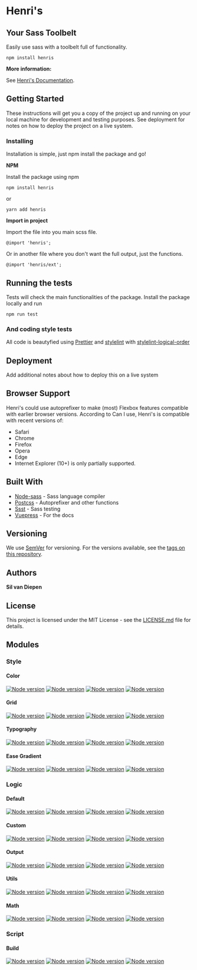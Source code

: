 # Henri's
## Your Sass Toolbelt

Easily use sass with a toolbelt full of functionality.

```
npm install henris
```

**More information:**

See [Henri's Documentation](https://henris.style).

## Getting Started

These instructions will get you a copy of the project up and running on your local machine for development and testing purposes. See deployment for notes on how to deploy the project on a live system.

### Installing

Installation is simple, just npm install the package and go!

**NPM**

Install the package using npm

```
npm install henris
```
or
```
yarn add henris
```

**Import in project**

Import the file into you main scss file.

```
@import 'henris';
```

Or in another file where you don't want the full output, just the functions.

```
@import 'henris/ext';
```

## Running the tests

Tests will check the main functionalities of the package. Install the package locally and run

```
npm run test
```

### And coding style tests

All code is beautyfied using [Prettier](https://www.prettier.io) and [stylelint](https://stylelint.io) with [stylelint-logical-order](https://github.com/silvandiepen/stylelint-logical-order)

## Deployment

Add additional notes about how to deploy this on a live system

## Browser Support

Henri's could use autoprefixer to make (most) Flexbox features compatible with earlier browser versions. According to Can I use, Henri's is compatible with recent versions of:

* Safari
* Chrome
* Firefox
* Opera
* Edge
* Internet Explorer (10+) is only partially supported.

## Built With

* [Node-sass](https://sass-lang.com/) - Sass language compiler
* [Postcss](https://postcss.org/) - Autoprefixer and other functions
* [Ssst](http://github.com/silvandieepn/ssst/) - Sass testing
* [Vuepress](https://vuepress.vuejs.org) - For the docs

## Versioning

We use [SemVer](http://semver.org/) for versioning. For the versions available, see the [tags on this repository](https://github.com/your/project/tags).

## Authors

**Sil van Diepen** 

## License

This project is licensed under the MIT License - see the [LICENSE.md](LICENSE.md) file for details.



## Modules

### Style

#### Color

[![Node version](https://img.shields.io/github/issues-raw/henris-style/color.svg?style=-square)](https://github.com/henris-style/color/issues)
[![Node version](https://img.shields.io/npm/l/@henris/color.svg?style=-square)](https://github.com/henris-style/color/blob/master/LICENSE.MD)
[![Node version](https://img.shields.io/david/henris-style/color.svg?style=-square)](https://github.com/henris-style/color)
[![Node version](https://img.shields.io/npm/v/@henris/color.svg?style=-square)](https://www.npmjs.com/package/@henris/color)

#### Grid

[![Node version](https://img.shields.io/github/issues-raw/henris-style/grid.svg?style=-square)](https://github.com/henris-style/grid/issues)
[![Node version](https://img.shields.io/npm/l/@henris/grid.svg?style=-square)](https://github.com/henris-style/grid/blob/master/LICENSE.MD)
[![Node version](https://img.shields.io/david/henris-style/grid.svg?style=-square)](https://github.com/henris-style/grid)
[![Node version](https://img.shields.io/npm/v/@henris/grid.svg?style=-square)](https://www.npmjs.com/package/@henris/grid)

#### Typography

[![Node version](https://img.shields.io/github/issues-raw/henris-style/typography.svg?style=-square)](https://github.com/henris-style/typography/issues)
[![Node version](https://img.shields.io/npm/l/@henris/typography.svg?style=-square)](https://github.com/henris-style/typography/blob/master/LICENSE.MD)
[![Node version](https://img.shields.io/david/henris-style/typography.svg?style=-square)](https://github.com/henris-style/typography)
[![Node version](https://img.shields.io/npm/v/@henris/typography.svg?style=-square)](https://www.npmjs.com/package/@henris/typography)

#### Ease Gradient

[![Node version](https://img.shields.io/github/issues-raw/henris-style/ease-gradient.svg?style=-square)](https://github.com/henris-style/ease-gradient/issues)
[![Node version](https://img.shields.io/npm/l/@henris/ease-gradient.svg?style=-square)](https://github.com/henris-style/ease-gradient/blob/master/LICENSE.MD)
[![Node version](https://img.shields.io/david/henris-style/ease-gradient.svg?style=-square)](https://github.com/henris-style/ease-gradient)
[![Node version](https://img.shields.io/npm/v/@henris/ease-gradient.svg?style=-square)](https://www.npmjs.com/package/@henris/ease-gradient)

### Logic

#### Default

[![Node version](https://img.shields.io/github/issues-raw/henris-style/default.svg?style=-square)](https://github.com/henris-style/default/issues)
[![Node version](https://img.shields.io/npm/l/@henris/default.svg?style=-square)](https://github.com/henris-style/default/blob/master/LICENSE.MD)
[![Node version](https://img.shields.io/david/henris-style/default.svg?style=-square)](https://github.com/henris-style/default)
[![Node version](https://img.shields.io/npm/v/@henris/default.svg?style=-square)](https://www.npmjs.com/package/@henris/default)

#### Custom

[![Node version](https://img.shields.io/github/issues-raw/henris-style/custom.svg?style=-square)](https://github.com/henris-style/custom/issues)
[![Node version](https://img.shields.io/npm/l/@henris/custom.svg?style=-square)](https://github.com/henris-style/custom/blob/master/LICENSE.MD)
[![Node version](https://img.shields.io/david/henris-style/custom.svg?style=-square)](https://github.com/henris-style/custom)
[![Node version](https://img.shields.io/npm/v/@henris/custom.svg?style=-square)](https://www.npmjs.com/package/@henris/custom)


#### Output

[![Node version](https://img.shields.io/github/issues-raw/henris-style/output.svg?style=-square)](https://github.com/henris-style/output/issues)
[![Node version](https://img.shields.io/npm/l/@henris/output.svg?style=-square)](https://github.com/henris-style/output/blob/master/LICENSE.MD)
[![Node version](https://img.shields.io/david/henris-style/output.svg?style=-square)](https://github.com/henris-style/output)
[![Node version](https://img.shields.io/npm/v/@henris/output.svg?style=-square)](https://www.npmjs.com/package/@henris/output)

#### Utils

[![Node version](https://img.shields.io/github/issues-raw/henris-style/utils.svg?style=-square)](https://github.com/henris-style/utils/issues)
[![Node version](https://img.shields.io/npm/l/@henris/utils.svg?style=-square)](https://github.com/henris-style/utils/blob/master/LICENSE.MD)
[![Node version](https://img.shields.io/david/henris-style/utils.svg?style=-square)](https://github.com/henris-style/utils)
[![Node version](https://img.shields.io/npm/v/@henris/utils.svg?style=-square)](https://www.npmjs.com/package/@henris/utils)


#### Math

[![Node version](https://img.shields.io/github/issues-raw/henris-style/math.svg?style=-square)](https://github.com/henris-style/math/issues)
[![Node version](https://img.shields.io/npm/l/@henris/math.svg?style=-square)](https://github.com/henris-style/math/blob/master/LICENSE.MD)
[![Node version](https://img.shields.io/david/henris-style/math.svg?style=-square)](https://github.com/henris-style/math)
[![Node version](https://img.shields.io/npm/v/@henris/math.svg?style=-square)](https://www.npmjs.com/package/@henris/math)

### Script

#### Build

[![Node version](https://img.shields.io/github/issues-raw/henris-style/build.svg?style=-square)](https://github.com/henris-style/build/issues)
[![Node version](https://img.shields.io/npm/l/@henris/build.svg?style=-square)](https://github.com/henris-style/build/blob/master/LICENSE.MD)
[![Node version](https://img.shields.io/david/henris-style/build.svg?style=-square)](https://github.com/henris-style/build)
[![Node version](https://img.shields.io/npm/v/@henris/build.svg?style=-square)](https://www.npmjs.com/package/@henris/build)
